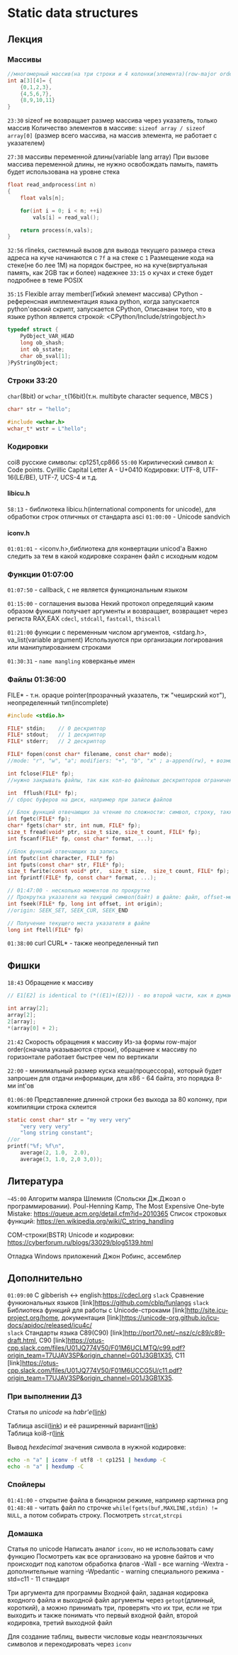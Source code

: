 # Static data structures

## Лекция

### Массивы

```c
//многомерный массив(на три строки и 4 колонки(элемента)(row-major order - сначала указываются строки)
int a[3][4]= { 
	{0,1,2,3},
	{4,5,6,7},
	{8,9,10,11}
}
```

`23:30` sizeof не возвращает размер массива через указатель, только массив
Количество элементов в массиве: `sizeof array / sizeof array[0]` (размер всего массива, на массив элемента, не работает с указателем)

`27:38` массивы переменной длины(variable lang array)
При вызове массива переменной длины, не нужно освобождать памыть, память будет использована на уровне стека

```c
float read_andprocess(int n)
{
	float vals[n];

	for(int i = 0; i < n; ++i)
		vals[i] = read_val();

	return process(n,vals);
}
```

`32:56` rlineks, системный вызов для вывода текущего размера стека
адреса на куче начинаются с `7f` а на стеке с `1`
Размещение кода на стеке(не бо лее 1М) на порядок быстрее, но на куче(виртуальная память, как 2GB так и более) надежнее
`33:15` о кучах и стеке будет подробнее в теме POSIX

`35:15` Flexible array member(Гибкий элемент массива)
CPython - референсная имплементация языка python, когда запускается python'овский скрипт, запускается CPython,
Описанани того, что в языке python является строкой:
<CPython/Include/stringobject.h>

```c
typedef struct {
	PyObject_VAR_HEAD 
	long ob_shash; 
	int ob_sstate; 
	char ob_sval[1];
}PyStringObject;
```

### Cтроки 33:20

`char`(8bit) or `wchar_t`(16bit)(т.н. multibyte character sequence, MBCS	)

```c
char* str = "hello";

#include <wchar.h>
wchar_t* wstr = L"hello";
```

### Кодировки

coi8 
русские символы: cp1251,cp866
`55:00`
Кирилический символ `A`: Code points. Cyrillic Capital Letter A - U+0410
Кодировки: UTF-8, UTF-16(LE/BE), UTF-7, UCS-4 и т.д.

#### libicu.h

`58:13` - библиотека libicu.h(international components for unicode), для обработки строк отличных от стандарта asci
`01:00:00` - Unicode sandvich

#### iconv.h

`01:01:01` - <iconv.h>,библиотека для конвертации unicod'a
Важно следить за тем в какой кодировке сохранен файл с исходным кодом

### Функции 01:07:00

`01:07:50` - callback, `C` не является функциональным языком

`01:15:00` - соглашения вызова
Некий протокол определящий каким образом функция получает аргументы и возвращает, возвращает через региста RAX,EAX
`cdecl`, `stdcall`, `fastcall`, `thiscall`

`01:21:00` функции с переменным числом аргументов, <stdarg.h>, va_list(variable argument)
Используются при организации логирования или манипулированием строками

`01:30:31` - `name mangling` коверканье имен

### Файлы 01:36:00

FILE* - т.н. opaque pointer(прозрачный указатель, тж "чеширский кот"), неопределенный тип(incomplete)

```c
#include <stdio.h>

FILE* stdin; 	// 0 дескриптор
FILE* stdout;	// 1 дескриптор
FILE* stderr;	// 2 дескриптор

FILE* fopen(const char* filename, const char* mode);
//mode: "r", "w", "a"; modifiers: "+", "b", "x" ; a-append(rw), + возможность дописывать, b бинарный режим, "x" - возвращает 0-ой указатель если файл существует, используется при обработке ошибок, если fopen вернет 0, значит файл неполучилось открыть

int fclose(FILE* fp); 
//нужно закрывать файлы, так как кол-во файловых дескрипторов ограничено

int  fflush(FILE* fp);
// сброс буферов на диск, например при записи файлов

// Блок функций отвечающих за чтение по сложности: символ, строку, также строку с доп функциями, последняя работает как scanf, только для файлов
int fgetc(FILE* fp); 
char* fgets(char* str, int num, FILE* fp);
size_t fread(void* ptr, size_t size, size_t count, FILE* fp);
int fscanf(FILE* fp, const char* format, ...);

//Блок функций отвечающих за запись
int fputc(int character, FILE* fp)
int fputs(const char* str, FILE* fp);
size_t fwrite(const void* ptr,  size_t size,  size_t count, FILE* fp);
int fprintf(FILE* fp, const char* format, ...);

// 01:47:00 - несколько моментов по прокрутке
// Прокрутка указателя на текущий символ(байт) в файле: файл, offset-место, origin - направление прокрутки(произвольная, произвольная начинаю с текущей, произвольная с конца)
int fseek(FILE* fp, long int offset, int origin);
//origin: SEEK_SET, SEEK_CUR, SEEK_END

// Получение текущего места указателя в файле
long int ftell(FILE* fp)
```

`01:38:00` curl
CURL* - также неопределенный тип

## Фишки

`18:43` Обращение к массиву

```c
// E1[E2] is identical to (*((E1)+(E2))) - во второй части, как я думаю можно поменять местами слагаемые

int array[2];
array[2];
2[array];
*(array[0] + 2);
```

`21:42` Скорость обращения к массиву
Из-за формы row-major order(сначала указываются строки), обращение к массиву по горизонтале работает быстрее чем по вертикали

`22:00` - минимальный размер куска кеша(процессора), который будет запрошен для отдачи информации, для x86 - 64 байта, это порядка 8-ми int'ов

`01:06:00`
Представление длинной строки без выхода за 80 колонку, при компиляции строка склеится

```c
static const char* str = "my very very"
	"very very very"
	"long string constant";
//or
printf("%f; %f\n",
	average(2, 1.0,  2.0),
	average(3, 1.0, 2,0 3,0));
```

## Литература

`~45:00`
Алгоритм маляра Шлемиля (Спольски Дж.Джоэл о программировании).
Poul-Henning Kamp, The Most Expensive One-byte Mistake: <https://queue.acm.org/detail.cfm?id=2010365>
Список строковых функций: <https://en.wikipedia.org/wiki/C_string_handling>

COM-строки(BSTR)
Unicode и кодировки: <https://cyberforum.ru/blogs/33029/blog5139.html>

Отладка Windows приложений Джон Робинс, ассемблер

## Дополнительно

`01:09:00` C gibberish <-> english:<https://cdecl.org>
`slack` Сравнение функиональных языков [link]<https://github.com/cblp/funlangs>
`slack` Библиотека функций для работы с Unicode-строками [link]<http://site.icu-project.org/home>, документация [link]<https://unicode-org.github.io/icu-docs/apidoc/released/icu4c/>  
`slack` Стандарты языка С89(С90) [link]<http://port70.net/~nsz/c/c89/c89-draft.html>, C90 [link]<https://otus-cpp.slack.com/files/U01JQ774V50/F01M6UCLMTQ/c99.pdf?origin_team=T7UJAV3SP&origin_channel=G01J3GB1X35>, C11 [link]<https://otus-cpp.slack.com/files/U01JQ774V50/F01M6UCCG5U/c11.pdf?origin_team=T7UJAV3SP&origin_channel=G01J3GB1X35>.

### При выполнении ДЗ
Статья по _unicode_ на _habr'e_([link](https://habr.com/en/company/xakep/blog/257895/))  

Таблица ascii([link](https://ru.wikipedia.org/wiki/Windows-1251#/media/%D0%A4%D0%B0%D0%B9%D0%BB:Ascii1.gif)) и её раширенный вариант([link](https://ru.wikipedia.org/wiki/Windows-1251#/media/%D0%A4%D0%B0%D0%B9%D0%BB:Windows-1251-upper-half.gif))  
Таблица koi8-r([link](https://ru.wikipedia.org/wiki/%D0%9A%D0%9E%D0%98-8#%D0%9A%D0%BE%D0%B4%D0%B8%D1%80%D0%BE%D0%B2%D0%BA%D0%B0_KOI8-R_(%D1%80%D1%83%D1%81%D1%81%D0%BA%D0%B0%D1%8F%29))  

Вывод _hexdecimal_ значения символа в нужной кодировке:  

```sh
echo -n "а" | iconv -f utf8 -t cp1251 | hexdump -C
echo -n "а" | hexdump -C
```

### Спойлеры

`01:41:00` - открытие файла в бинарном режиме, например картинка png
`01:48:48` - читать файл по строчке `while(fgets(buf,MAXLINE,stdin) != NULL`, а потом собирать строку. Посмотреть `strcat`,`strcpi`

### Домашка

Статья по unicode
Написать аналог `iconv`, но не использовать саму функцию
Посмотреть как все организовано на уровне байтов и что происходит под капотом
обработка флагов
-Wall - все warning
-Wextra - дополнительные warning
-Wpedantic - warning специального режима
-std=c11 - 11 стандарт

Три аргумента для программы Входной файл, заданая кодировка входного файла и выходной файл
аргументы через `getopt`(длинный, короткий), а можно принимать три, проверять что их три, если не три
выходить и также понимать что первый входной файл, второй кодировка, третий выходной файл

Для создание таблиц, вывести числовые коды неанглоязычных символов и перекодировать через `iconv`
